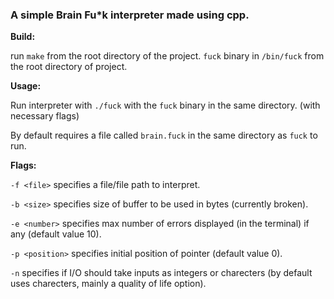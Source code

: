 <h3>A simple Brain Fu*k interpreter made using cpp.</h3>

<b>Build:</b>
  
  run `make` from the root directory of the project.
  `fuck` binary in `/bin/fuck` from the root directory of project.
  
<b>Usage:</b>

  Run interpreter with `./fuck` with the `fuck` binary in the same directory. (with necessary flags)

  By default requires a file called `brain.fuck` in the same directory as `fuck` to run.

<b>Flags:</b>

  `-f <file>`     specifies a file/file path to interpret.

  `-b <size>`     specifies size of buffer to be used in bytes (currently broken).

  `-e <number>`   specifies max number of errors displayed (in the terminal) if any (default value 10).

  `-p <position>` specifies initial position of pointer (default value 0).
  
  `-n` specifies if I/O should take inputs as integers or charecters (by default uses charecters, mainly a quality of life option).
